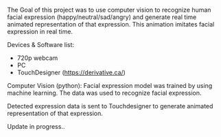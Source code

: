 The Goal of this project was to use computer vision to recognize human facial expression (happy/neutral/sad/angry) and generate real time animated representation of that expression.
This animation imitates facial expression in real time.

Devices & Software list:
* 720p webcam
* PC
* TouchDesigner (https://derivative.ca/)

Computer Vision (python): 
Facial expression model was trained by using machine learning. 
The data was used to recognize facial expression.

Detected expression data is sent to Touchdesigner to generate animated representation of that expression.

Update in progress..
